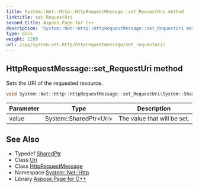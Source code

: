```yaml
---
title: System::Net::Http::HttpRequestMessage::set_RequestUri method
linktitle: set_RequestUri
second_title: Aspose.Page for C++
description: 'System::Net::Http::HttpRequestMessage::set_RequestUri method. Sets the URI of the requested resource in C++.'
type: docs
weight: 1200
url: /cpp/system.net.http/httprequestmessage/set_requesturi/
---
```

## HttpRequestMessage::set_RequestUri method


Sets the URI of the requested resource.

```cpp
void System::Net::Http::HttpRequestMessage::set_RequestUri(System::SharedPtr<Uri> value)
```


| Parameter | Type | Description |
| --- | --- | --- |
| value | System::SharedPtr\<Uri\> | The value that will be set. |

## See Also

* Typedef [SharedPtr](../../../system/sharedptr/)
* Class [Uri](../../../system/uri/)
* Class [HttpRequestMessage](../)
* Namespace [System::Net::Http](../../)
* Library [Aspose.Page for C++](../../../)
